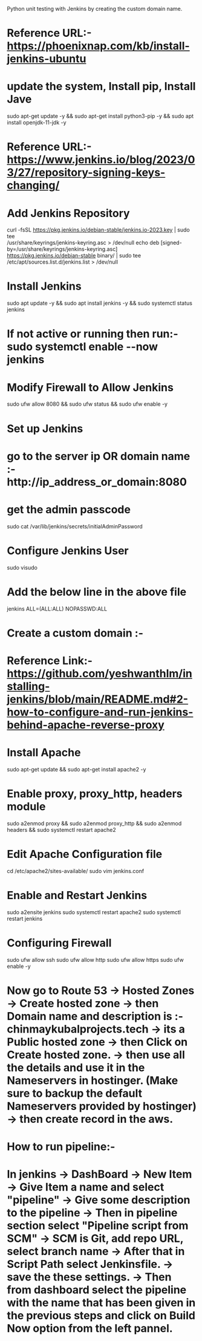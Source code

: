 Python unit testing with Jenkins by creating the custom domain name.

# Reference URL:- https://phoenixnap.com/kb/install-jenkins-ubuntu

# update the system, Install pip, Install Jave
sudo apt-get update -y && sudo apt-get install python3-pip -y && sudo apt install openjdk-11-jdk -y

# Reference URL:- https://www.jenkins.io/blog/2023/03/27/repository-signing-keys-changing/
# Add Jenkins Repository
curl -fsSL https://pkg.jenkins.io/debian-stable/jenkins.io-2023.key | sudo tee \
  /usr/share/keyrings/jenkins-keyring.asc > /dev/null
echo deb [signed-by=/usr/share/keyrings/jenkins-keyring.asc] \
  https://pkg.jenkins.io/debian-stable binary/ | sudo tee \
  /etc/apt/sources.list.d/jenkins.list > /dev/null

# Install Jenkins
sudo apt update -y && sudo apt install jenkins -y && sudo systemctl status jenkins 
# If not active or running then run:- sudo systemctl enable --now jenkins


# Modify Firewall to Allow Jenkins
sudo ufw allow 8080 && sudo ufw status && sudo ufw enable -y

# Set up Jenkins
# go to the server ip OR domain name :- http://ip_address_or_domain:8080
# get the admin passcode 
sudo cat /var/lib/jenkins/secrets/initialAdminPassword

# Configure Jenkins User 
sudo visudo

# Add the below line in the above file
jenkins ALL=(ALL:ALL) NOPASSWD:ALL

# Create a custom domain :- 

# Reference Link:- https://github.com/yeshwanthlm/installing-jenkins/blob/main/README.md#2-how-to-configure-and-run-jenkins-behind-apache-reverse-proxy

# Install Apache
sudo apt-get update && sudo apt-get install apache2 -y

# Enable proxy, proxy_http, headers module
sudo a2enmod proxy && sudo a2enmod proxy_http && sudo a2enmod headers && sudo systemctl restart apache2

# Edit Apache Configuration file 
cd /etc/apache2/sites-available/
sudo vim jenkins.conf

# Enable and Restart Jenkins
sudo a2ensite jenkins
sudo systemctl restart apache2
sudo systemctl restart jenkins

# Configuring Firewall
sudo ufw allow ssh
sudo ufw allow http
sudo ufw allow https
sudo ufw enable -y


# Now go to Route 53 -> Hosted Zones -> Create hosted zone -> then Domain name and description is :- chinmaykubalprojects.tech -> its a Public hosted zone -> then Click on Create hosted zone. -> then use all the details and use it in the Nameservers in hostinger. (Make sure to backup the default Nameservers provided by hostinger) -> then create record in the aws.

# How to run pipeline:- 
# In jenkins -> DashBoard -> New Item -> Give Item a name and select "pipeline" -> Give some description to the pipeline -> Then in pipeline section select "Pipeline script from SCM" -> SCM is Git, add repo URL, select branch name -> After that in Script Path select Jenkinsfile. -> save the these settings. -> Then from dashboard select the pipeline with the name that has been given in the previous steps and click on Build Now option from the left pannel.
